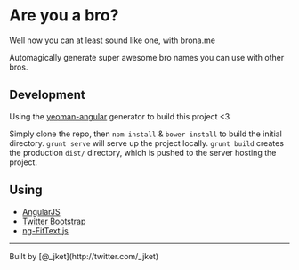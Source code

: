 # Are you a bro?

Well now you can at least sound like one, with brona.me


Automagically generate super awesome bro names you can use with other bros.

## Development

Using the [yeoman-angular](https://github.com/yeoman/generator-angular) generator to build this project <3

Simply clone the repo, then ``npm install`` & ``bower install`` to build the initial directory.  ``grunt serve`` will serve up the project locally.  ``grunt build`` creates the production ``dist/`` directory, which is pushed to the server hosting the project.

## Using
- [AngularJS](http://angularjs.org/)
- [Twitter Bootstrap](http://getbootstrap.com/)
- [ng-FitText.js](https://github.com/patrickmarabeas/ng-FitText.js)

<hr>
Built by [@_jket](http://twitter.com/_jket)
